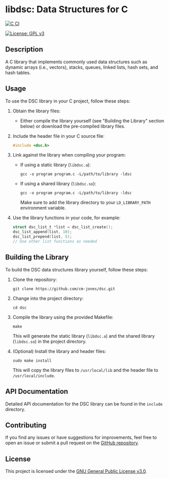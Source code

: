 # libdsc: Data Structures for C

[![C CI](https://github.com/cm-jones/dsc/actions/workflows/c.yml/badge.svg)](https://github.com/cm-jones/dsc/actions/workflows/c.yml)

[![License: GPL v3](https://img.shields.io/badge/License-GPLv3-blue.svg)](https://www.gnu.org/licenses/gpl-3.0)

## Description

A C library that implements commonly used data structures such as dynamic arrays (i.e., vectors), stacks, queues, linked lists, hash sets, and hash tables.

## Usage

To use the DSC library in your C project, follow these steps:

1. Obtain the library files:
   - Either compile the library yourself (see "Building the Library" section below) or download the pre-compiled library files.

2. Include the header file in your C source file:
   ```c
   #include <dsc.h>
   ```

3. Link against the library when compiling your program:
   - If using a static library (`libdsc.a`):
     ```
     gcc -o program program.c -L/path/to/library -ldsc
     ```
   - If using a shared library (`libdsc.so`):
     ```
     gcc -o program program.c -L/path/to/library -ldsc
     ```
     Make sure to add the library directory to your `LD_LIBRARY_PATH` environment variable.

4. Use the library functions in your code, for example:
   ```c
   struct dsc_list_t *list = dsc_list_create();
   dsc_list_append(list, 10);
   dsc_list_prepend(list, 5);
   // Use other list functions as needed
   ```

## Building the Library

To build the DSC data structures library yourself, follow these steps:

1. Clone the repository:
   ```
   git clone https://github.com/cm-jones/dsc.git
   ```

2. Change into the project directory:
   ```
   cd dsc
   ```

3. Compile the library using the provided Makefile:
   ```
   make
   ```
   This will generate the static library (`libdsc.a`) and the shared library (`libdsc.so`) in the project directory.

4. (Optional) Install the library and header files:
   ```
   sudo make install
   ```
   This will copy the library files to `/usr/local/lib` and the header file to `/usr/local/include`.

## API Documentation

Detailed API documentation for the DSC library can be found in the `include` directory.

## Contributing

If you find any issues or have suggestions for improvements, feel free to open an issue or submit a pull request on the [GitHub repository](https://github.com/cm-jones/dsc).

## License

This project is licensed under the [GNU General Public License v3.0](LICENSE).